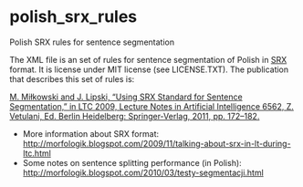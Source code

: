 # polish_srx_rules
Polish SRX rules for sentence segmentation

The XML file is an set of rules for sentence segmentation of Polish in [SRX](https://en.wikipedia.org/wiki/Segmentation_Rules_eXchange) format. It is license under MIT license (see LICENSE.TXT). The publication that describes this set of rules is:

[M. Miłkowski and J. Lipski, “Using SRX Standard for Sentence Segmentation,” in LTC 2009, Lecture Notes in Artificial Intelligence 6562, Z. Vetulani, Ed. Berlin Heidelberg: Springer-Verlag, 2011, pp. 172–182.](http://www.springerlink.com/content/g6r2113q4q7r4841/)

* More information about SRX format: http://morfologik.blogspot.com/2009/11/talking-about-srx-in-lt-during-ltc.html
* Some notes on sentence splitting performance (in Polish): http://morfologik.blogspot.com/2010/03/testy-segmentacji.html
